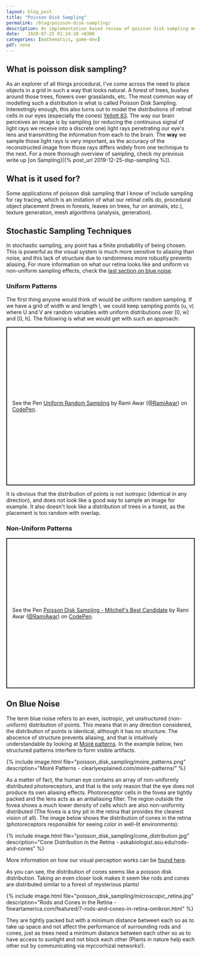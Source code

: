 ```yaml
---
layout: blog_post
title: "Poisson Disk Sampling"
permalink: /blog/poisson-disk-sampling/
description: An implementation based review of poisson disk sampling methods
date:   2020-07-25 01:24:38 +0300
categories: [mathematics, game-dev]
pdf: none
---
```


## What is poisson disk sampling?

As an explorer of all things procedural, I've come across the need to place objects in a grid in such a way that looks natural. A forest of trees, bushes around those trees, flowers over grasslands, etc. The most common way of modelling such a distribution is what is called Poisson Disk Sampling. Interestingly enough, this also turns out to model the distributions of retinal cells in our eyes (especially the cones) [Yellott 83](https://doi.org/10.1126/science.6867716). The way our brain perceives an image is by sampling (or reducing the continuous signal of light rays we receive into a discrete one) light rays penetrating our eye's lens and transmitting the information from each to the brain. The **way** we sample those light rays is very important, as the accuracy of the reconstructed image from those rays differs widely from one technique to the next. For a more thorough overview of sampling, check my previous write up [on Sampling]({% post_url 2019-12-25-dsp-sampling %}).

## What is it used for?

Some applications of poisson disk sampling that I know of include sampling for ray tracing, which is an imitation of what our retinal cells do, procedural object placement (trees in forests, leaves on trees, fur on animals, etc.), texture generation, mesh algorithms (analysis, generation).

## Stochastic Sampling Techniques

In stochastic sampling, any point has a finite probability of being chosen. This is powerful as the visual system is much more sensitive to aliasing than noise, and this lack of structure due to randomness more robustly prevents aliasing. For more information on what our retina looks like and uniform vs non-uniform sampling effects, check the [last section on blue noise](#blue).

### Uniform Patterns
The first thing anyone would think of would be uniform random sampling. If we have a grid of width w and length l, we could keep sampling points (u, v) where U and V are random variables with uniform distributions over [0, w] and [0, h]. The following is what we would get with such an approach:

<p class="codepen" data-height="408" data-theme-id="light" data-default-tab="js,result" data-user="RamiAwar" data-slug-hash="LYGoVKL" style="height: 424px; box-sizing: border-box; display: flex; align-items: center; justify-content: center; border: 2px solid; margin: 1em 0; padding: 1em;" data-pen-title="Uniform Random Sampling">
  <span>See the Pen <a href="https://codepen.io/RamiAwar/pen/LYGoVKL">
  Uniform Random Sampling</a> by Rami Awar (<a href="https://codepen.io/RamiAwar">@RamiAwar</a>)
  on <a href="https://codepen.io">CodePen</a>.</span>
</p>
<script async src="https://static.codepen.io/assets/embed/ei.js"></script>

It is obvious that the distribution of points is not isotropic (identical in any direction), and does not look like a good way to sample an image for example. It also doesn't look like a distribution of trees in a forest, as the placement is too random with overlap. 

### Non-Uniform Patterns

<p class="codepen" data-height="402" data-theme-id="light" data-default-tab="js,result" data-user="RamiAwar" data-slug-hash="vYLMQab" style="height: 402px; box-sizing: border-box; display: flex; align-items: center; justify-content: center; border: 2px solid; margin: 1em 0; padding: 1em;" data-pen-title="Poisson Disk Sampling - Mitchell's Best Candidate">
  <span>See the Pen <a href="https://codepen.io/RamiAwar/pen/vYLMQab">
  Poisson Disk Sampling - Mitchell's Best Candidate</a> by Rami Awar (<a href="https://codepen.io/RamiAwar">@RamiAwar</a>)
  on <a href="https://codepen.io">CodePen</a>.</span>
</p>

<p id="blue">
</p>

## On Blue Noise
The term blue noise refers to an even, isotropic, yet unstructured (non-uniform) distribution of points. This means that in any direction considered, the distribution of points is identical, although it has no structure. The abscence of structure prevents aliasing, and that is intuitively understandable by looking at [Moiré patterns](http://clearlyexplained.com/moire-patterns/index.html). In the example below, two structured patterns interfere to form visible artifacts. 

{% include image.html file="poisson_disk_sampling/moire_patterns.png" description="Moiré Patterns - clearlyexplained.com/moire-patterns/" %}

As a matter of fact, the human eye contains an array of non-uniformly distributed photoreceptors, and that is the only reason that the eye does not produce its own aliasing effects. Photoreceptor cells in the fovea are tightly packed and the lens acts as an antialiasing filter. The region outside the fovea shows a much lower density of cells which are also non-uniformly distributed (The fovea is a tiny pit in the retina that provides the clearest vision of all). The image below shows the distribution of cones in the retina (photoreceptors responsible for seeing color in well-lit environments):

{% include image.html file="poisson_disk_sampling/cone_distribution.jpg" description="Cone Distribution in the Retina - askabiologist.asu.edu/rods-and-cones" %}

More information on how our visual perception works can be [found here](https://askabiologist.asu.edu/rods-and-cones). 

As you can see, the distribution of cones seems like a poisson disk distribution. Taking an even closer look makes it seem like rods and cones are distributed similar to a forest of mysterious plants!

{% include image.html file="poisson_disk_sampling/microscopic_retina.jpg" description="Rods and Cones in the Retina - fineartamerica.com/featured/7-rods-and-cones-in-retina-omikron.html" %}

They are tightly packed but with a minimum distance between each so as to take up space and not affect the performance of surrounding rods and cones, just as trees need a minimum distance between each other so as to have access to sunlight and not block each other (Plants in nature help each other out by communicating via myccorhizal networks!).

<script src="/assets/js/fourier.js" type="text/javascript"></script>
<script type="text/javascript">
out = []

</script>

